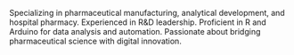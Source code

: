 Specializing in pharmaceutical manufacturing, analytical development, and hospital pharmacy. Experienced in R&D leadership. Proficient in R and Arduino for data analysis and automation. Passionate about bridging pharmaceutical science with digital innovation.

<!---
marconfr/marconfr is a ✨ special ✨ repository because its `README.md` (this file) appears on your GitHub profile.
You can click the Preview link to take a look at your changes.
--->
